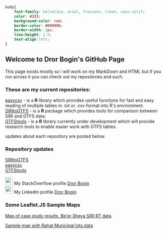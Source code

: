 ```css 
body{
    font-family: helvetica, arial, freesans, clean, sans-serif;
    color: #333;
    background-color: red;
    border-color: #999999;
    border-width: 2px;
    line-height: 1.5;
    text-align:left;
}
```

## Welcome to Dror Bogin's GitHub Page    

This page exists mostly so i will work on my MarkDown and HTML but if you run across it you can check out my repositories and such.   
    
### These are my current repositories:    
[easycsv](https://github.com/bogind/easycsv) - is a **R** library which provides useful functions for fast and easy reading of multiple tables in .txt or .csv format into R's environment.   
[SIRItoGTFS](https://github.com/bogind/SIRItoGTFS) - is a **R** package which provides tools for comparison between SIRI and GTFS data.   
[GTFStools](https://github.com/bogind/GTFStools) - is a **R** library currently under development which will provide research tools to enable easier work with GTFS tables.

updates about each repository are posted below.   
### Repository updates
[SIRItoGTFS](/docs/stg.md)    
[easycsv](/docs/easycsv.md)   
[GTFStools](/docs/gtfstools.md)
        


<img src ="https://cdn.sstatic.net/Sites/stackoverflow/company/img/logos/so/so-icon.svg?v=6e4af45f4d66" width="25" height="25"/> My StackOverflow profile [Dror Bogin](https://stackoverflow.com/users/5874767/dror-bogin)    
<img src ="https://image.flaticon.com/icons/png/512/174/174857.png" width="25" height="25"/> My LinkedIn profile [Dror Bogin](https://www.linkedin.com/in/dror-bogin-637809117/)
        
### Some Leaflet.JS Sample Maps    
    
[Map of case study results, Be'er Sheva SIRI RT data](/docs/FirstProject/index.html)      
        
[Sample map with Rahat Municipal lots data](/docs/Lmap/index.html)

